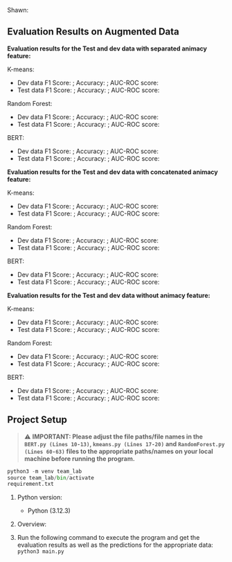 Shawn:


## Evaluation Results on Augmented Data

**Evaluation results for the Test and dev data with separated animacy feature:**

K-means:

- Dev data F1 Score: ; Accuracy: ; AUC-ROC score:
- Test data F1 Score: ; Accuracy: ; AUC-ROC score:
  
Random Forest: 

- Dev data F1 Score: ; Accuracy: ; AUC-ROC score:
- Test data F1 Score: ; Accuracy: ; AUC-ROC score:
  
BERT:

- Dev data F1 Score: ; Accuracy: ; AUC-ROC score:
- Test data F1 Score: ; Accuracy: ; AUC-ROC score:

**Evaluation results for the Test and dev data with concatenated animacy feature:**

K-means:

- Dev data F1 Score: ; Accuracy: ; AUC-ROC score:
- Test data F1 Score: ; Accuracy: ; AUC-ROC score:
  
Random Forest: 

- Dev data F1 Score: ; Accuracy: ; AUC-ROC score:
- Test data F1 Score: ; Accuracy: ; AUC-ROC score:
  
BERT:

- Dev data F1 Score: ; Accuracy: ; AUC-ROC score:
- Test data F1 Score: ; Accuracy: ; AUC-ROC score:

**Evaluation results for the Test and dev data without animacy feature:**

K-means:

- Dev data F1 Score: ; Accuracy: ; AUC-ROC score:
- Test data F1 Score: ; Accuracy: ; AUC-ROC score:
  
Random Forest: 

- Dev data F1 Score: ; Accuracy: ; AUC-ROC score:
- Test data F1 Score: ; Accuracy: ; AUC-ROC score:
  
BERT:

- Dev data F1 Score: ; Accuracy: ; AUC-ROC score:
- Test data F1 Score: ; Accuracy: ; AUC-ROC score:

  
## Project Setup

> :warning: **IMPORTANT: Please adjust the file paths/file names in the `BERT.py (Lines 10-13)`, `kmeans.py (Lines 17-20)` and `RandomForest.py (Lines 60-63)` files to the appropriate paths/names on your local machine before running the program.**

```python
python3 -m venv team_lab
source team_lab/bin/activate
requirement.txt
```
1. Python version:
   - Python (3.12.3)
     
2. Overview:
   
4. Run the following command to execute the program and get the evaluation results as well as the predictions for the appropriate data:
   `python3 main.py`


